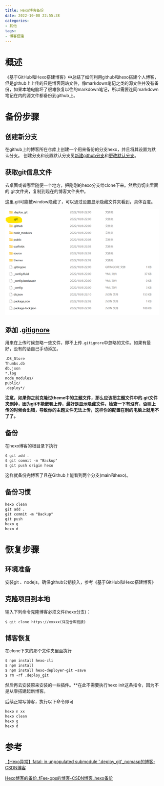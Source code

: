 ```yaml
---
title: Hexo博客备份
date: 2022-10-08 22:55:38
categories: 
- 其他
tags: 
- 博客搭建
---
```


# 概述

《基于GitHub和Hexo搭建博客》中总结了如何利用github和hexo搭建个人博客，但是github上上传的只是博客网站文件，像markdown笔记之类的源文件并没有备份，如果本地电脑坏了很难恢复以往的markdown笔记，所以需要连同markdown笔记在内的源文件都备份到github上。

# 备份步骤

## 创建新分支

在github上的博客所在仓库上创建一个用来备份的分支hexo，并且将其设置为默认分支。
创建分支和设置默认分支见[新建github分支](https://blog.csdn.net/weixin_50486192/article/details/123227246)和[更改默认分支](https://docs.github.com/zh/repositories/configuring-branches-and-merges-in-your-repository/managing-branches-in-your-repository/changing-the-default-branch)。

## 获取git信息文件

去桌面或者哪里随便一个地方，把刚刚的hexo分支给clone下来。然后剪切出里面的.git文件夹，复制到现在的博客文件夹中。

这里.git可能被window隐藏了，可以通过设置显示隐藏文件夹看到，具体百度。

![](./2022-11-01-Hexo博客备份/git文件.png)

## 添加 .[gitignore](https://so.csdn.net/so/search?q=gitignore&spm=1001.2101.3001.7020)

用来在上传时候忽略一些文件，即不上传`.gitignore`中忽略的文件。如果有最好，没有的话自己手动添加。

```
.DS_Store
Thumbs.db
db.json
*.log
node_modules/
public/
.deploy*/
```

**注意，如果你之前克隆过theme中的主题文件，那么应该把主题文件中的.git文件夹删掉，因为git不能嵌套上传，最好是显示隐藏文件，检查一下有没有，否则上传的时候会出错，导致你的主题文件无法上传，这样你的配置在别的电脑上就用不了了。**

## 备份

在hexo博客的根目录下执行

```
$ git add .
$ git commit -m "Backup"
$ git push origin hexo
```

这样就备份完博客了且在Github上能看到两个分支(main和hexo)。

## 备份习惯

```
hexo clean
git add .
git commit -m "Backup"
git push
hexo g
hexo d
```

# 恢复步骤

## 环境准备

安装git 、nodejs，确保github公钥接入，参考《基于GitHub和Hexo搭建博客》

## 克隆项目到本地

输入下列命令克隆博客必须文件(hexo分支)：

```
$ git clone https://xxxxx(详见仓库链接)
```

## 博客恢复

在clone下来的那个文件夹里面执行

```
$ npm install hexo-cli
$ npm install
$ npm install hexo-deployer-git –save
$ rm -rf .deploy_git
```

然后再去安装原来安装的一些插件。**在此不需要执行hexo init这条指令，因为不是从零搭建起新博客。

后续正常写博客，执行以下命令即可

```
hexo n xx
hexo clean
hexo g
hexo d
```

# 参考

[【Hexo异常】fatal: in unpopulated submodule '.deploy_git'_nomasp的博客-CSDN博客](https://blog.csdn.net/NoMasp/article/details/79504699)

[ Hexo博客的备份_fFee-ops的博客-CSDN博客_hexo备份](https://blog.csdn.net/qq_21040559/article/details/109702142)
